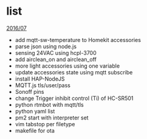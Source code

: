 list
====

[2016/07](2016/201607.md)
 - add mqtt-sw-temperature to Homekit accessories
 - parse json using node.js
 - sensing 24VAC using hcpl-3700
 - add airclean_on and airclean_off
 - more light accessories using one variable
 - update accessories state using mqtt subscribe
 - install HAP-NodeJS
 - MQTT.js tls/user/pass
 - Sonoff pins
 - change Trigger inhibit control (Ti) of HC-SR501
 - python rtmbot with mqtt/tls
 - python yaml list
 - pm2 start with interpreter set
 - vim tabstop per filetype
 - makefile for ota
